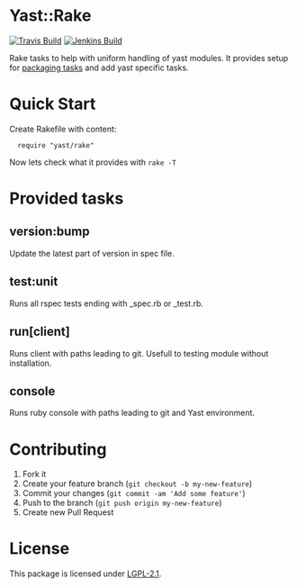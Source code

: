 # Yast::Rake

[![Travis Build](https://travis-ci.org/yast/yast-rake.svg?branch=master)](https://travis-ci.org/yast/yast-rake)
[![Jenkins Build](http://img.shields.io/jenkins/s/https/ci.opensuse.org/yast-rake-master.svg)](https://ci.opensuse.org/view/Yast/job/yast-rake-master/)


Rake tasks to help with uniform handling of yast modules. It provides setup for
[packaging tasks](http://github.com/openSUSE/packaging_tasks) and add yast specific tasks.

# Quick Start

Create Rakefile with content:
```
  require "yast/rake"
```
Now lets check what it provides with `rake -T`

# Provided tasks

## version:bump
Update the latest part of version in spec file.

## test:unit
Runs all rspec tests ending with \_spec.rb or \_test.rb.

## run[client]
Runs client with paths leading to git. Usefull to testing module without
installation.

## console
Runs ruby console with paths leading to git and Yast environment.

# Contributing

1. Fork it
2. Create your feature branch (`git checkout -b my-new-feature`)
3. Commit your changes (`git commit -am 'Add some feature'`)
4. Push to the branch (`git push origin my-new-feature`)
5. Create new Pull Request

# License
This package is licensed under
[LGPL-2.1](http://www.gnu.org/licenses/lgpl-2.1.html).
